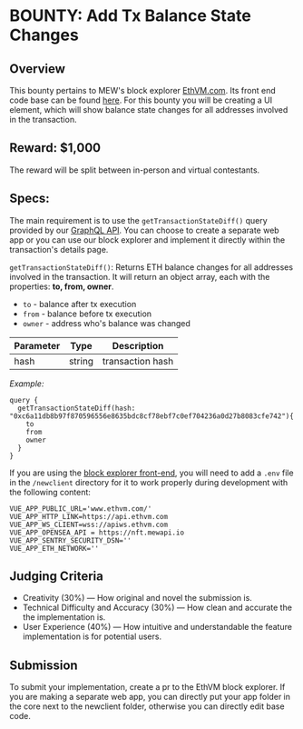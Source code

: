 
# BOUNTY: Add Tx Balance State Changes
## Overview
This bounty pertains to MEW's block explorer [EthVM.com](https://www.ethvm.com/). Its front end code base can be found [here](https://github.com/EthVM/EthVM). For this bounty you will be creating a UI element, which will show balance state changes for all addresses involved in the transaction.

## Reward: $1,000
The reward will be split between in-person and virtual contestants.

## Specs:
The main requirement is to use the `getTransactionStateDiff()` query provided by our [GraphQL API](https://api.ethvm.com/). You can choose to create a separate web app or you can use our block explorer and  implement it directly within the transaction's details page.

`getTransactionStateDiff()`:
Returns ETH balance changes for all addresses involved in the transaction. It will return an object array, each with the properties: **to, from, owner**. 

- `to` - balance after tx execution
- `from` - balance before tx execution
- `owner` - address who's balance was changed

|Parameter | Type | Description
| ------ | ------ | ------ |
|hash| string | transaction hash |

_Example:_

```
query {
  getTransactionStateDiff(hash: "0xc6a11db8b97f870596556e8635bdc8cf78ebf7c0ef704236a0d27b8083cfe742"){
    to
    from
    owner
  }
}
```
If you are using the [block explorer front-end](https://github.com/EthVM/EthVM), you will need to add a `.env` file in the `/newclient` directory for it to work properly during development with the following content:
```
VUE_APP_PUBLIC_URL='www.ethvm.com/'
VUE_APP_HTTP_LINK=https://api.ethvm.com
VUE_APP_WS_CLIENT=wss://apiws.ethvm.com
VUE_APP_OPENSEA_API = https://nft.mewapi.io
VUE_APP_SENTRY_SECURITY_DSN=''
VUE_APP_ETH_NETWORK=''
```

## Judging Criteria
- Creativity (30%) — How original and novel the submission is.
- Technical Difficulty and Accuracy (30%) — How clean and accurate the the implementation is.
- User Experience (40%) — How intuitive and understandable the feature implementation is for potential users.

## Submission
To submit your implementation, create a pr to the EthVM block explorer. If you are making a separate web app, you can directly put your app folder in the core next to the newclient folder, otherwise you can directly edit base code.




